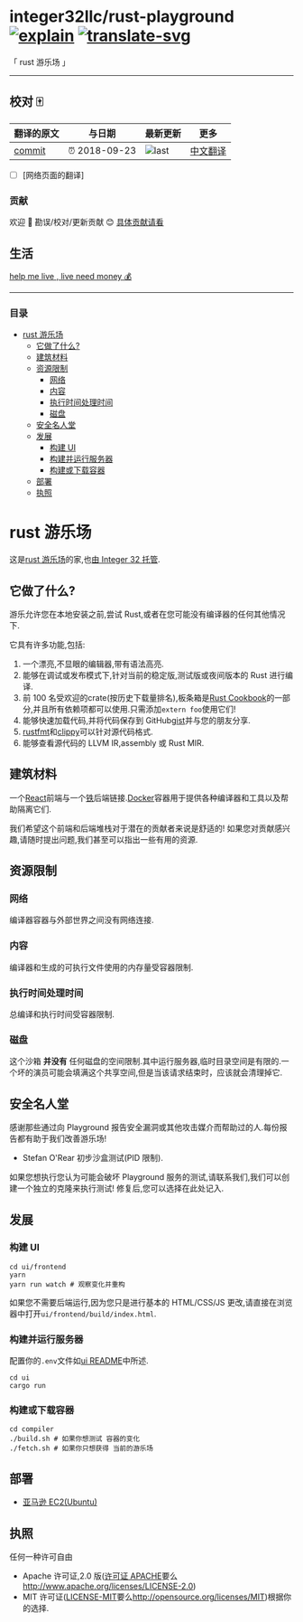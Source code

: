 # integer32llc/rust-playground [![explain]][source] [![translate-svg]][translate-list]

<!-- [![size-img]][size] -->

[explain]: http://llever.com/explain.svg
[source]: https://github.com/chinanf-boy/Source-Explain
[translate-svg]: http://llever.com/translate.svg
[translate-list]: https://github.com/chinanf-boy/chinese-translate-list
[size-img]: https://packagephobia.now.sh/badge?p=Name
[size]: https://packagephobia.now.sh/result?p=Name

「 rust 游乐场 」

---

## 校对 🀄️

<!-- doc-templite START generated -->
<!-- time = '2018-09-23' -->
<!-- repo = 'integer32llc/rust-playground' -->
<!-- commit = 'c54773e3b2112bd9d92297fa5af73ee80f58618b' -->
翻译的原文 | 与日期 | 最新更新 | 更多
---|---|---|---
[commit] | ⏰ 2018-09-23 | ![last] | [中文翻译][translate-list]

[last]: https://img.shields.io/github/last-commit/integer32llc/rust-playground.svg
[commit]: https://github.com/integer32llc/rust-playground/tree/c54773e3b2112bd9d92297fa5af73ee80f58618b

<!-- doc-templite END generated -->

- [ ] [网络页面的翻译]

### 贡献

欢迎 👏 勘误/校对/更新贡献 😊 [具体贡献请看](https://github.com/chinanf-boy/chinese-translate-list#贡献)

## 生活

[help me live , live need money 💰](https://github.com/chinanf-boy/live-need-money)

---

### 目录

<!-- START doctoc generated TOC please keep comment here to allow auto update -->
<!-- DON'T EDIT THIS SECTION, INSTEAD RE-RUN doctoc TO UPDATE -->


- [rust 游乐场](#rust-%E6%B8%B8%E4%B9%90%E5%9C%BA)
  - [它做了什么?](#%E5%AE%83%E5%81%9A%E4%BA%86%E4%BB%80%E4%B9%88)
  - [建筑材料](#%E5%BB%BA%E7%AD%91%E6%9D%90%E6%96%99)
  - [资源限制](#%E8%B5%84%E6%BA%90%E9%99%90%E5%88%B6)
    - [网络](#%E7%BD%91%E7%BB%9C)
    - [内容](#%E5%86%85%E5%AE%B9)
    - [执行时间处理时间](#%E6%89%A7%E8%A1%8C%E6%97%B6%E9%97%B4%E5%A4%84%E7%90%86%E6%97%B6%E9%97%B4)
    - [磁盘](#%E7%A3%81%E7%9B%98)
  - [安全名人堂](#%E5%AE%89%E5%85%A8%E5%90%8D%E4%BA%BA%E5%A0%82)
  - [发展](#%E5%8F%91%E5%B1%95)
    - [构建 UI](#%E6%9E%84%E5%BB%BA-ui)
    - [构建并运行服务器](#%E6%9E%84%E5%BB%BA%E5%B9%B6%E8%BF%90%E8%A1%8C%E6%9C%8D%E5%8A%A1%E5%99%A8)
    - [构建或下载容器](#%E6%9E%84%E5%BB%BA%E6%88%96%E4%B8%8B%E8%BD%BD%E5%AE%B9%E5%99%A8)
  - [部署](#%E9%83%A8%E7%BD%B2)
  - [执照](#%E6%89%A7%E7%85%A7)

<!-- END doctoc generated TOC please keep comment here to allow auto update -->

# rust 游乐场

这是[rust 游乐场][real]的家,也[由 Integer 32 托管][us].

[real]: https://play.rust-lang.org/
[us]: https://play.integer32.com/

## 它做了什么?

游乐允许您在本地安装之前,尝试 Rust,或者在您可能没有编译器的任何其他情况下.

它具有许多功能,包括:

1.  一个漂亮,不显眼的编辑器,带有语法高亮.
2.  能够在调试或发布模式下,针对当前的稳定版,测试版或夜间版本的 Rust 进行编译.
3.  前 100 名受欢迎的crate(按历史下载量排名),板条箱是[Rust Cookbook][]的一部分,并且所有依赖项都可以使用.只需添加`extern foo`使用它们!
4.  能够快速加载代码,并将代码保存到 GitHub[gist][gist]并与您的朋友分享.
5.  [rustfmt][]和[clippy][clippy]可以针对源代码格式.
6.  能够查看源代码的 LLVM IR,assembly 或 Rust MIR.

[rust cookbook]: https://rust-lang-nursery.github.io/rust-cookbook/
[gist]: https://gist.github.com/
[rustfmt]: https://github.com/rust-lang-nursery/rustfmt
[clippy]: https://github.com/Manishearth/rust-clippy

## 建筑材料

一个[React][react]前端与一个[铁][iron]后端链接.[Docker][docker]容器用于提供各种编译器和工具以及帮助隔离它们.

我们希望这个前端和后端堆栈对于潜在的贡献者来说是舒适的! 如果您对贡献感兴趣,请随时提出问题,我们甚至可以指出一些有用的资源.

[react]: https://facebook.github.io/react/
[iron]: http://ironframework.io/
[docker]: https://www.docker.com/

## 资源限制

### 网络

编译器容器与外部世界之间没有网络连接.

### 内容

编译器和生成的可执行文件使用的内存量受容器限制.

### 执行时间处理时间

总编译和执行时间受容器限制.

### 磁盘

这个沙箱 **并没有** 任何磁盘的空间限制.其中运行服务器,临时目录空间是有限的.一个坏的演员可能会填满这个共享空间,但是当该请求结束时，应该就会清理掉它.

## 安全名人堂

感谢那些通过向 Playground 报告安全漏洞或其他攻击媒介而帮助过的人.每份报告都有助于我们改善游乐场!

- Stefan O'Rear 初步沙盒测试(PID 限制).

如果您想执行您认为可能会破坏 Playground 服务的测试,请联系我们,我们可以创建一个独立的克隆来执行测试! 修复后,您可以选择在此处记入.

## 发展

### 构建 UI

```
cd ui/frontend
yarn
yarn run watch # 观察变化并重构
```

如果您不需要后端运行,因为您只是进行基本的 HTML/CSS/JS 更改,请直接在浏览器中打开`ui/frontend/build/index.html`.

### 构建并运行服务器

配置你的`.env`文件如[ui README](./ui/README.md)中所述.

```
cd ui
cargo run
```

### 构建或下载容器

```
cd compiler
./build.sh # 如果你想测试 容器的变化
./fetch.sh # 如果你只想获得 当前的游乐场
```

## 部署

- [亚马逊 EC2(Ubuntu)](deployment/ubuntu.md)

## 执照

任何一种许可自由

- Apache 许可证,2.0 版([许可证 APACHE](LICENSE-APACHE)要么<http://www.apache.org/licenses/LICENSE-2.0>)
- MIT 许可证([LICENSE-MIT](LICENSE-MIT)要么<http://opensource.org/licenses/MIT>)根据你的选择.
